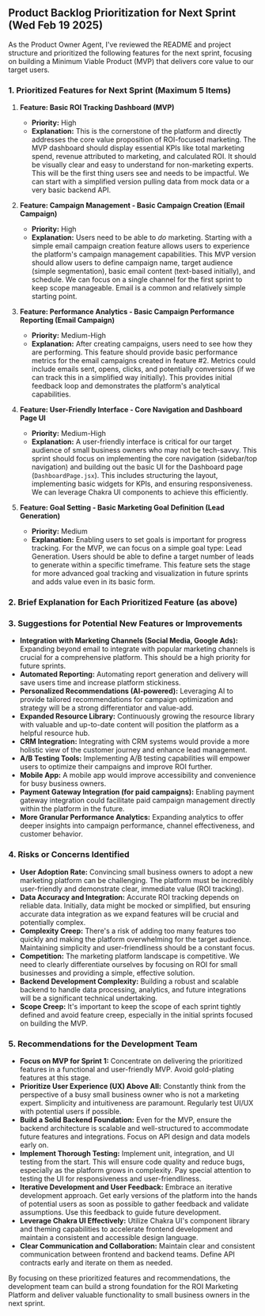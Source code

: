 ## Product Backlog Prioritization for Next Sprint (Wed Feb 19 2025)

As the Product Owner Agent, I've reviewed the README and project structure and prioritized the following features for the next sprint, focusing on building a Minimum Viable Product (MVP) that delivers core value to our target users.

### 1. Prioritized Features for Next Sprint (Maximum 5 Items)

1.  **Feature: Basic ROI Tracking Dashboard (MVP)**
    *   **Priority:** High
    *   **Explanation:** This is the cornerstone of the platform and directly addresses the core value proposition of ROI-focused marketing. The MVP dashboard should display essential KPIs like total marketing spend, revenue attributed to marketing, and calculated ROI. It should be visually clear and easy to understand for non-marketing experts.  This will be the first thing users see and needs to be impactful. We can start with a simplified version pulling data from mock data or a very basic backend API.

2.  **Feature: Campaign Management - Basic Campaign Creation (Email Campaign)**
    *   **Priority:** High
    *   **Explanation:**  Users need to be able to *do* marketing.  Starting with a simple email campaign creation feature allows users to experience the platform's campaign management capabilities. This MVP version should allow users to define campaign name, target audience (simple segmentation), basic email content (text-based initially), and schedule.  We can focus on a single channel for the first sprint to keep scope manageable. Email is a common and relatively simple starting point.

3.  **Feature: Performance Analytics - Basic Campaign Performance Reporting (Email Campaign)**
    *   **Priority:** Medium-High
    *   **Explanation:**  After creating campaigns, users need to see how they are performing. This feature should provide basic performance metrics for the email campaigns created in feature #2. Metrics could include emails sent, opens, clicks, and potentially conversions (if we can track this in a simplified way initially). This provides initial feedback loop and demonstrates the platform's analytical capabilities.

4.  **Feature: User-Friendly Interface - Core Navigation and Dashboard Page UI**
    *   **Priority:** Medium-High
    *   **Explanation:**  A user-friendly interface is critical for our target audience of small business owners who may not be tech-savvy. This sprint should focus on implementing the core navigation (sidebar/top navigation) and building out the basic UI for the Dashboard page (`DashboardPage.jsx`). This includes structuring the layout, implementing basic widgets for KPIs, and ensuring responsiveness. We can leverage Chakra UI components to achieve this efficiently.

5.  **Feature: Goal Setting - Basic Marketing Goal Definition (Lead Generation)**
    *   **Priority:** Medium
    *   **Explanation:** Enabling users to set goals is important for progress tracking.  For the MVP, we can focus on a simple goal type: Lead Generation. Users should be able to define a target number of leads to generate within a specific timeframe.  This feature sets the stage for more advanced goal tracking and visualization in future sprints and adds value even in its basic form.

### 2. Brief Explanation for Each Prioritized Feature (as above)

### 3. Suggestions for Potential New Features or Improvements

*   **Integration with Marketing Channels (Social Media, Google Ads):**  Expanding beyond email to integrate with popular marketing channels is crucial for a comprehensive platform. This should be a high priority for future sprints.
*   **Automated Reporting:**  Automating report generation and delivery will save users time and increase platform stickiness.
*   **Personalized Recommendations (AI-powered):**  Leveraging AI to provide tailored recommendations for campaign optimization and strategy will be a strong differentiator and value-add.
*   **Expanded Resource Library:**  Continuously growing the resource library with valuable and up-to-date content will position the platform as a helpful resource hub.
*   **CRM Integration:**  Integrating with CRM systems would provide a more holistic view of the customer journey and enhance lead management.
*   **A/B Testing Tools:**  Implementing A/B testing capabilities will empower users to optimize their campaigns and improve ROI further.
*   **Mobile App:**  A mobile app would improve accessibility and convenience for busy business owners.
*   **Payment Gateway Integration (for paid campaigns):**  Enabling payment gateway integration could facilitate paid campaign management directly within the platform in the future.
*   **More Granular Performance Analytics:**  Expanding analytics to offer deeper insights into campaign performance, channel effectiveness, and customer behavior.

### 4. Risks or Concerns Identified

*   **User Adoption Rate:**  Convincing small business owners to adopt a new marketing platform can be challenging.  The platform must be incredibly user-friendly and demonstrate clear, immediate value (ROI tracking).
*   **Data Accuracy and Integration:**  Accurate ROI tracking depends on reliable data.  Initially, data might be mocked or simplified, but ensuring accurate data integration as we expand features will be crucial and potentially complex.
*   **Complexity Creep:**  There's a risk of adding too many features too quickly and making the platform overwhelming for the target audience.  Maintaining simplicity and user-friendliness should be a constant focus.
*   **Competition:** The marketing platform landscape is competitive.  We need to clearly differentiate ourselves by focusing on ROI for small businesses and providing a simple, effective solution.
*   **Backend Development Complexity:**  Building a robust and scalable backend to handle data processing, analytics, and future integrations will be a significant technical undertaking.
*   **Scope Creep:**  It's important to keep the scope of each sprint tightly defined and avoid feature creep, especially in the initial sprints focused on building the MVP.

### 5. Recommendations for the Development Team

*   **Focus on MVP for Sprint 1:**  Concentrate on delivering the prioritized features in a functional and user-friendly MVP. Avoid gold-plating features at this stage.
*   **Prioritize User Experience (UX) Above All:**  Constantly think from the perspective of a busy small business owner who is not a marketing expert.  Simplicity and intuitiveness are paramount.  Regularly test UI/UX with potential users if possible.
*   **Build a Solid Backend Foundation:**  Even for the MVP, ensure the backend architecture is scalable and well-structured to accommodate future features and integrations.  Focus on API design and data models early on.
*   **Implement Thorough Testing:**  Implement unit, integration, and UI testing from the start.  This will ensure code quality and reduce bugs, especially as the platform grows in complexity. Pay special attention to testing the UI for responsiveness and user-friendliness.
*   **Iterative Development and User Feedback:**  Embrace an iterative development approach.  Get early versions of the platform into the hands of potential users as soon as possible to gather feedback and validate assumptions.  Use this feedback to guide future development.
*   **Leverage Chakra UI Effectively:**  Utilize Chakra UI's component library and theming capabilities to accelerate frontend development and maintain a consistent and accessible design language.
*   **Clear Communication and Collaboration:**  Maintain clear and consistent communication between frontend and backend teams. Define API contracts early and iterate on them as needed.

By focusing on these prioritized features and recommendations, the development team can build a strong foundation for the ROI Marketing Platform and deliver valuable functionality to small business owners in the next sprint.